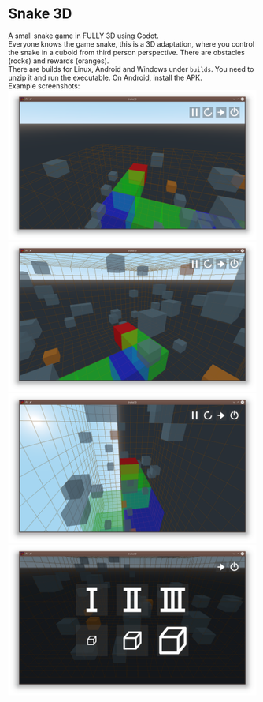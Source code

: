 # Snake 3D
A small snake game in FULLY 3D using Godot.<br/>
Everyone knows the game snake, this is a 3D adaptation, where you control the snake in a cuboid from third person perspective. There are obstacles (rocks) and rewards (oranges).<br/>
There are builds for Linux, Android and Windows under <code>builds</code>. You need to unzip it and run the executable. On Android, install the APK.<br/>
Example screenshots:
![screenshot1](screenshots/ss_1.png)
![screenshot2](screenshots/ss_2.png)
![screenshot3](screenshots/ss_3.png)
![screenshot4](screenshots/ss_4.png)
